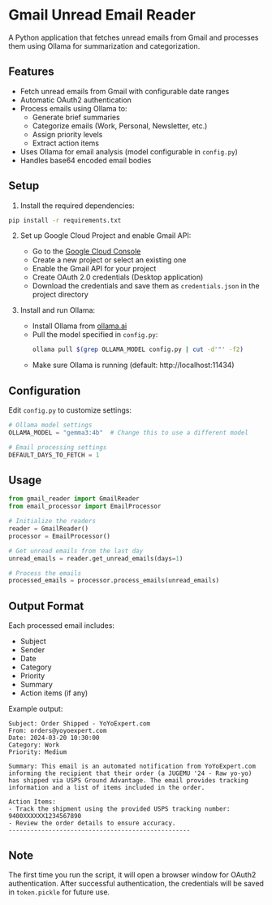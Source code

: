 # Gmail Unread Email Reader

A Python application that fetches unread emails from Gmail and processes them using Ollama for summarization and categorization.

## Features

- Fetch unread emails from Gmail with configurable date ranges
- Automatic OAuth2 authentication
- Process emails using Ollama to:
  - Generate brief summaries
  - Categorize emails (Work, Personal, Newsletter, etc.)
  - Assign priority levels
  - Extract action items
- Uses Ollama for email analysis (model configurable in `config.py`)
- Handles base64 encoded email bodies

## Setup

1. Install the required dependencies:
```bash
pip install -r requirements.txt
```

2. Set up Google Cloud Project and enable Gmail API:
   - Go to the [Google Cloud Console](https://console.cloud.google.com/)
   - Create a new project or select an existing one
   - Enable the Gmail API for your project
   - Create OAuth 2.0 credentials (Desktop application)
   - Download the credentials and save them as `credentials.json` in the project directory

3. Install and run Ollama:
   - Install Ollama from [ollama.ai](https://ollama.ai)
   - Pull the model specified in `config.py`:
     ```bash
     ollama pull $(grep OLLAMA_MODEL config.py | cut -d'"' -f2)
     ```
   - Make sure Ollama is running (default: http://localhost:11434)

## Configuration

Edit `config.py` to customize settings:
```python
# Ollama model settings
OLLAMA_MODEL = "gemma3:4b"  # Change this to use a different model

# Email processing settings
DEFAULT_DAYS_TO_FETCH = 1
```

## Usage

```python
from gmail_reader import GmailReader
from email_processor import EmailProcessor

# Initialize the readers
reader = GmailReader()
processor = EmailProcessor()

# Get unread emails from the last day
unread_emails = reader.get_unread_emails(days=1)

# Process the emails
processed_emails = processor.process_emails(unread_emails)
```

## Output Format

Each processed email includes:
- Subject
- Sender
- Date
- Category
- Priority
- Summary
- Action items (if any)

Example output:
```
Subject: Order Shipped - YoYoExpert.com
From: orders@yoyoexpert.com
Date: 2024-03-20 10:30:00
Category: Work
Priority: Medium

Summary: This email is an automated notification from YoYoExpert.com informing the recipient that their order (a JUGEMU '24 - Raw yo-yo) has shipped via USPS Ground Advantage. The email provides tracking information and a list of items included in the order.

Action Items:
- Track the shipment using the provided USPS tracking number: 9400XXXXXX1234567890
- Review the order details to ensure accuracy.
--------------------------------------------------
```

## Note

The first time you run the script, it will open a browser window for OAuth2 authentication. After successful authentication, the credentials will be saved in `token.pickle` for future use.